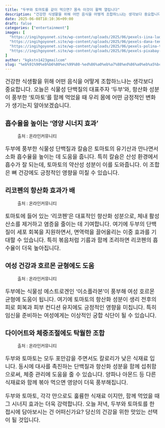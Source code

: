 ```yaml
---
title: "두부와 토마토를 같이 먹으면? 몸속 이것이 활짝 열립니다"
description: "건강한 식생활을 위해 어떤 음식을 어떻게 조합하느냐는 생각보다 중요합니다. 오늘은 식물성 단백질의 대표주자 ‘두부’와, 항산화 성분이 풍부한 ‘토마토’를 함께 먹었을 때 우리 몸에 어떤 긍정적인 변화가 생기는지 알아보겠습니다."
date: 2025-06-08T18:10:36+09:00
draft: false
categories: ["entertainment"]
images: [
  "https://ingihgoyonet.site/wp-content/uploads/2025/06/pexels-iina-luoto-460132-1211887-768x1024.jpg"
  "https://ingihgoyonet.site/wp-content/uploads/2025/06/pexels-dana-tentis-118658-691114-1024x678.jpg"
  "https://ingihgoyonet.site/wp-content/uploads/2025/06/pexels-polina-tankilevitch-4518606-2-683x1024.jpg"
  "https://ingihgoyonet.site/wp-content/uploads/2025/06/pexels-pixabay-373019-1024x768.jpg"
]
author: "kgkstn1423gmailcom"
slug: "%eb%91%90%eb%b6%80%ec%99%80-%ed%86%a0%eb%a7%88%ed%86%a0%eb%a5%bc-%ea%b0%99%ec%9d%b4-%eb%a8%b9%ec%9c%bc%eb%a9%b4-%eb%aa%b8%ec%86%8d-%ec%9d%b4%ea%b2%83%ec%9d%b4-%ed%99%9c%ec%a7%9d-%ec%97%b4%eb%a6%bd"
---
```


<p style="font-size:18px">건강한 식생활을 위해 어떤 음식을 어떻게 조합하느냐는 생각보다 중요합니다. 오늘은 식물성 단백질의 대표주자 ‘두부’와, 항산화 성분이 풍부한 ‘토마토’를 함께 먹었을 때 우리 몸에 어떤 긍정적인 변화가 생기는지 알아보겠습니다.</p> <h2 >흡수율을 높이는 ‘영양 시너지 효과’</h2> <figure ><img src="https://ingihgoyonet.site/wp-content/uploads/2025/06/pexels-iina-luoto-460132-1211887-768x1024.jpg" alt="" style="aspect-ratio:16/9;object-fit:cover"/><figcaption >출처 : 온라인커뮤니티</figcaption></figure> <p style="font-size:18px">두부에 풍부한 식물성 단백질과 칼슘은 토마토의 유기산과 만나면서 소화 흡수율을 높이는 데 도움을 줍니다. 특히 칼슘은 산성 환경에서 흡수가 잘 되는데, 토마토의 약산성 성분이 이를 도와줍니다. 이 조합은 뼈 건강에도 긍정적인 영향을 미칠 수 있습니다.</p> <h2 >리코펜의 항산화 효과가 배</h2> <figure ><img src="https://ingihgoyonet.site/wp-content/uploads/2025/06/pexels-dana-tentis-118658-691114-1024x678.jpg" alt="" style="aspect-ratio:16/9;object-fit:cover"/><figcaption >출처 : 온라인커뮤니티</figcaption></figure> <p style="font-size:18px">토마토에 들어 있는 ‘리코펜’은 대표적인 항산화 성분으로, 체내 활성산소를 제거하고 염증을 줄이는 데 기여합니다. 여기에 두부의 단백질이 세포 회복을 지원하면서, 면역력을 끌어올리는 이중 효과를 기대할 수 있습니다. 특히 볶음처럼 기름과 함께 조리하면 리코펜의 흡수율이 더욱 높아집니다.</p> <h2 >여성 건강과 호르몬 균형에도 도움</h2> <figure ><img src="https://ingihgoyonet.site/wp-content/uploads/2025/06/pexels-polina-tankilevitch-4518606-2-683x1024.jpg" alt="" style="aspect-ratio:16/9;object-fit:cover"/><figcaption >출처 : 온라인커뮤니티</figcaption></figure> <p style="font-size:18px">두부에는 식물성 에스트로겐인 ‘이소플라본’이 풍부해 여성 호르몬 균형에 도움이 됩니다. 여기에 토마토의 항산화 성분이 생리 전후의 피로 회복과 피부 컨디션 유지에도 긍정적인 영향을 미칩니다. 특히 임신을 준비하는 여성에게는 이상적인 궁합 식단이 될 수 있습니다.</p> <h2 >다이어트와 체중조절에도 탁월한 조합</h2> <figure ><img src="https://ingihgoyonet.site/wp-content/uploads/2025/06/pexels-pixabay-373019-1024x768.jpg" alt="" style="aspect-ratio:16/9;object-fit:cover"/><figcaption >출처 : 온라인커뮤니티</figcaption></figure> <p style="font-size:18px">두부와 토마토는 모두 포만감을 주면서도 칼로리가 낮은 식재료 입니다. 동시에 대사를 촉진하는 단백질과 항산화 성분을 함께 섭취함으로써, 체중 관리에 도움을 줄 수 있습니다. 양파나 아몬드 등 다른 식재료와 함께 볶아 먹으면 영양이 더욱 풍부해집니다.</p> <p style="font-size:18px">두부와 토마토, 각각 만으로도 훌륭한 식재료 이지만, 함께 먹었을 때 그 시너지 효과는 더욱 강력합니다. 오늘 저녁, 두부와 토마토를 한 접시에 담아보시는 건 어떠신가요? 당신의 건강을 위한 맛있는 선택이 될 것입니다.</p>